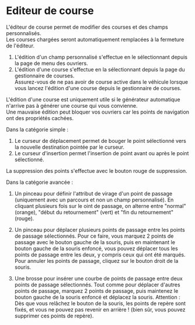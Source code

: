 # Editeur de course  
L'éditeur de course permet de modifier des courses et des champs personnalisés.  
Les courses chargées seront automatiquement remplacées à la fermeture de l'éditeur.  
  
1) L'édition d'un champ personnalisé s'effectue en le sélectionnant depuis la page de menu des ouvriers.  
2) L'édition d'une course s'effectue en la sélectionnant depuis la page du gestionnaire de courses.   
   Assurez-vous de ne pas avoir de course active dans le véhicule lorsque vous lancez l'édition d'une course depuis le gestionnaire de courses.  
  
L'édition d'une course est uniquement utile si le générateur automatique n'arrive pas à générer une course qui vous convienne.  
Une mauvaise édition peut bloquer vos ouvriers car les points de navigation ont des propriétés cachées.  


  
Dans la catégorie simple :  
1) Le curseur de déplacement permet de bouger le point sélectionné vers la nouvelle destination pointée par le curseur.  
2) Le curseur d'insertion permet l'insertion de point avant ou après le point sélectionné.  
  
La suppression des points s'effectue avec le bouton rouge de suppression.  


  
Dans la catégorie avancée :  
1) Un pinceau pour définir l'attribut de virage d'un point de passage (uniquement avec un parcours et non un champ personnalisé). En cliquant plusieurs fois sur le oint de passage, on alterne entre "normal" (orange), "début du retournement" (vert) et "fin du retournement" (rouge).  
  
2) Un pinceau pour déplacer plusieurs points de passage entre les points de passage sélectionnés. Pour ce faire, vous marquez 2 points de passage avec le bouton gauche de la souris, puis en maintenant le bouton gauche de la souris enfoncé, vous pouvez déplacer tous les points de passage entre les deux, y compris ceux qui ont été marqués. Pour annuler les points de passage, cliquez sur le bouton droit de la souris.  
  
3) Une brosse pour insérer une courbe de points de passage entre deux points de passage sélectionnés. Tout comme pour déplacer d'autres points de passage, marquez 2 points de passage, puis maintenez le bouton gauche de la souris enfoncé et déplacez la souris. Attention : Dès que vous relâchez le bouton de la souris, les points de repère sont fixés, et vous ne pouvez pas revenir en arrière ! (bien sûr, vous pouvez supprimer ces points de repère).  


